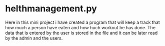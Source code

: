 # helthmanagement.py
Here in this mini project i have created a program that will keep a track that how much a person have eaten and how huch workout he has done.
The data that is entered by the user is stored in the file and it can be later read by the admin and the users.
